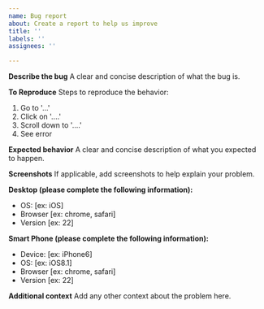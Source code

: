 ```yaml
---
name: Bug report
about: Create a report to help us improve
title: ''
labels: ''
assignees: ''

---
```


**Describe the bug**
A clear and concise description of what the bug is.

**To Reproduce**
Steps to reproduce the behavior:
 1. Go to '...'
 2. Click on '....'
 3. Scroll down to '....'
 4. See error

**Expected behavior**
A clear and concise description of what you expected to happen.

**Screenshots**
If applicable, add screenshots to help explain your problem.

**Desktop \(please complete the following information\):**
- OS: \[ex: iOS\]
- Browser \[ex: chrome, safari\]
- Version \[ex: 22\]

**Smart Phone \(please complete the following information\):**
- Device: \[ex: iPhone6\]
- OS: \[ex: iOS8.1\]
- Browser \[ex: chrome, safari\]
- Version \[ex: 22\]

**Additional context**
Add any other context about the problem here.
